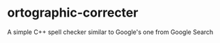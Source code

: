 ortographic-correcter
=====================

A simple C++ spell checker similar to Google's one from Google Search